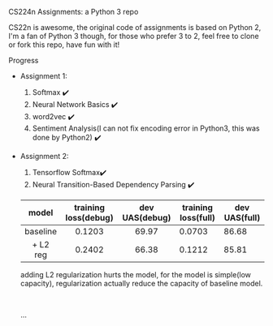 CS224n Assignments: a Python 3 repo

CS22n is awesome, the original code of assignments is based on Python 2, I'm a fan of Python 3 though, for those who prefer 3 to 2, feel free to clone or fork this repo, have fun with it!


Progress

- Assignment 1:
  1. Softmax  ✔️
  2. Neural Network Basics ✔️
  3. word2vec ✔️
  4. Sentiment Analysis(I can not fix encoding error in Python3, this was done by Python2)  ✔️

- Assignment 2:
  1. Tensorflow Softmax✔️
  2. Neural Transition-Based Dependency Parsing ✔️

  |  model   | training loss(debug) | dev UAS(debug) | training loss(full) | dev UAS(full) |
  | :------: | :------------------: | :------------: | ------------------- | ------------- |
  | baseline |        0.1203        |     69.97      | 0.0703              | 86.68         |
  | + L2 reg |        0.2402        |     66.38      | 0.1212              | 85.81         |

  adding L2 regularization hurts the model, for the model is simple(low capacity), regularization actually reduce the capacity of baseline model.

  ​

  ...
